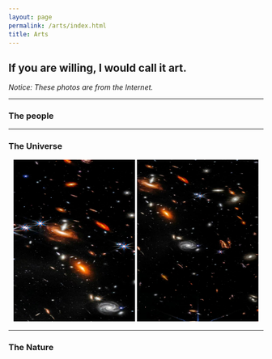 ```yaml
---
layout: page
permalink: /arts/index.html
title: Arts
---
```


## If you are willing, I would call it art.

*Notice: These photos are from the Internet.*

<hr>

### The people


<hr>

### The Universe

<center>
<div class="second">
<img src="/arts/universe/universe--1.jpg" width="240" height="320">
<img src="/arts/universe/universe--3.jpg" width="240" height="320">
</div>
</center>


<hr>

### The Nature
